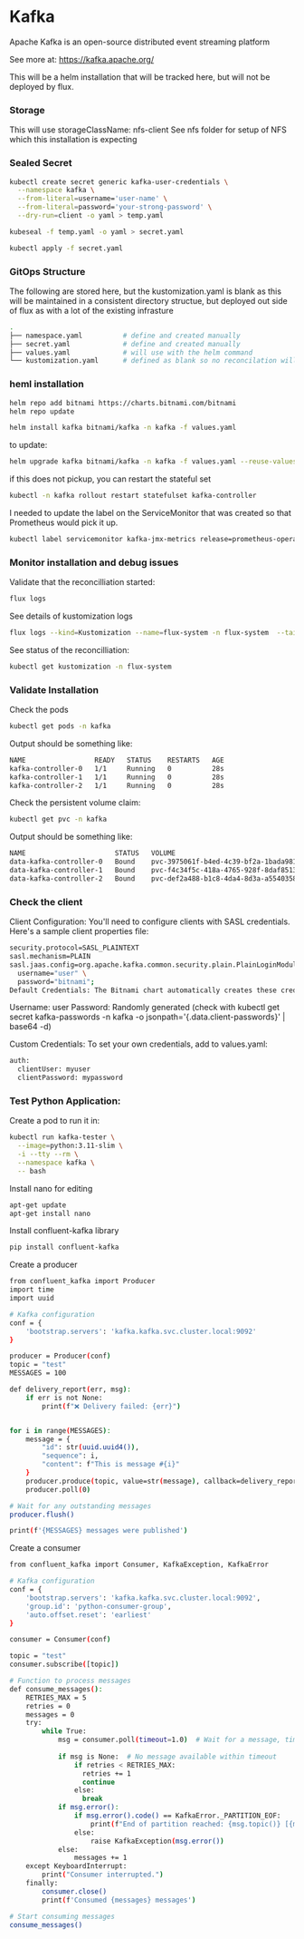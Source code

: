 # Kafka
Apache Kafka is an open-source distributed event streaming platform

See more at:  https://kafka.apache.org/

This will be a helm installation that will be tracked here, but will not be deployed by flux.  


### Storage
This will use storageClassName: nfs-client
See nfs folder for setup of NFS which this installation is expecting

### Sealed Secret
```bash
kubectl create secret generic kafka-user-credentials \
  --namespace kafka \
  --from-literal=username='user-name' \
  --from-literal=password='your-strong-password' \
  --dry-run=client -o yaml > temp.yaml

kubeseal -f temp.yaml -o yaml > secret.yaml

kubectl apply -f secret.yaml
```


### GitOps Structure
The following are stored here, but the kustomization.yaml is blank as this will be maintained in a consistent directory structue, but 
deployed out side of flux as with a lot of the existing infrasture

```bash
.
├── namespace.yaml          # define and created manually
├── secret.yaml             # define and created manually
├── values.yaml             # will use with the helm command
└── kustomization.yaml      # defined as blank so no reconcilation will happen
```

### heml installation

```bash
helm repo add bitnami https://charts.bitnami.com/bitnami
helm repo update

helm install kafka bitnami/kafka -n kafka -f values.yaml
```


to update:
```bash
helm upgrade kafka bitnami/kafka -n kafka -f values.yaml --reuse-values --force
```


if this does not pickup, you can restart the stateful set
```bash
kubectl -n kafka rollout restart statefulset kafka-controller
```

I needed to update the label on the ServiceMonitor that was created so that Prometheus would pick it up.
```bash
kubectl label servicemonitor kafka-jmx-metrics release=prometheus-operator -n monitoring
```


### Monitor installation and debug issues
Validate that the reconcilliation started:
```bash
flux logs
```

See details of kustomization logs
```bash
flux logs --kind=Kustomization --name=flux-system -n flux-system  --tail=10
```

See status of the reconcilliation:
```bash
kubectl get kustomization -n flux-system
```


### Validate Installation
Check the pods
```bash
kubectl get pods -n kafka
```

Output should be something like:
```bash
NAME                 READY   STATUS    RESTARTS   AGE
kafka-controller-0   1/1     Running   0          28s
kafka-controller-1   1/1     Running   0          28s
kafka-controller-2   1/1     Running   0          28s
```

Check the persistent volume claim:

```bash
kubectl get pvc -n kafka
```

Output should be something like:
```bash
NAME                      STATUS   VOLUME                                     CAPACITY   ACCESS MODES   STORAGECLASS   AGE
data-kafka-controller-0   Bound    pvc-3975061f-b4ed-4c39-bf2a-1bada9811c12   8Gi        RWO            nfs-client     112s
data-kafka-controller-1   Bound    pvc-f4c34f5c-418a-4765-928f-8daf851349a4   8Gi        RWO            nfs-client     112s
data-kafka-controller-2   Bound    pvc-def2a488-b1c8-4da4-8d3a-a5540358579d   8Gi        RWO            nfs-client     112s
```


### Check the client

Client Configuration: You'll need to configure clients with SASL credentials. Here's a sample client properties file:

```bash
security.protocol=SASL_PLAINTEXT
sasl.mechanism=PLAIN
sasl.jaas.config=org.apache.kafka.common.security.plain.PlainLoginModule required \
  username="user" \
  password="bitnami";
Default Credentials: The Bitnami chart automatically creates these credentials:
```


Username: user
Password: Randomly generated (check with kubectl get secret kafka-passwords -n kafka -o jsonpath='{.data.client-passwords}' | base64 -d)

Custom Credentials: To set your own credentials, add to values.yaml:

```bash
auth:
  clientUser: myuser
  clientPassword: mypassword
```


### Test Python Application:

Create a pod to run it in:

```bash
kubectl run kafka-tester \
  --image=python:3.11-slim \
  -i --tty --rm \
  --namespace kafka \
  -- bash
```

Install nano for editing
```bash
apt-get update
apt-get install nano
```

Install confluent-kafka library
```bash
pip install confluent-kafka
```


Create a producer
```bash
from confluent_kafka import Producer
import time
import uuid

# Kafka configuration
conf = {
    'bootstrap.servers': 'kafka.kafka.svc.cluster.local:9092'
}

producer = Producer(conf)
topic = "test"
MESSAGES = 100

def delivery_report(err, msg):
    if err is not None:
        print(f"❌ Delivery failed: {err}")


for i in range(MESSAGES):
    message = {
        "id": str(uuid.uuid4()),
        "sequence": i,
        "content": f"This is message #{i}"
    }
    producer.produce(topic, value=str(message), callback=delivery_report)
    producer.poll(0)

# Wait for any outstanding messages
producer.flush()

print(f'{MESSAGES} messages were published')

```

Create a consumer
```bash
from confluent_kafka import Consumer, KafkaException, KafkaError

# Kafka configuration
conf = {
    'bootstrap.servers': 'kafka.kafka.svc.cluster.local:9092',
    'group.id': 'python-consumer-group',
    'auto.offset.reset': 'earliest'
}

consumer = Consumer(conf)

topic = "test"
consumer.subscribe([topic])

# Function to process messages
def consume_messages():
    RETRIES_MAX = 5
    retries = 0
    messages = 0
    try:
        while True:
            msg = consumer.poll(timeout=1.0)  # Wait for a message, timeout after 1 second
            
            if msg is None:  # No message available within timeout
                if retries < RETRIES_MAX:
                  retries += 1
                  continue
                else:
                  break
            if msg.error():
                if msg.error().code() == KafkaError._PARTITION_EOF:
                    print(f"End of partition reached: {msg.topic()} [{msg.partition()}] @ offset {msg.offset()}")
                else:
                    raise KafkaException(msg.error())
            else:
                messages += 1
    except KeyboardInterrupt:
        print("Consumer interrupted.")
    finally:
        consumer.close()
        print(f'Consumed {messages} messages')

# Start consuming messages
consume_messages()


```